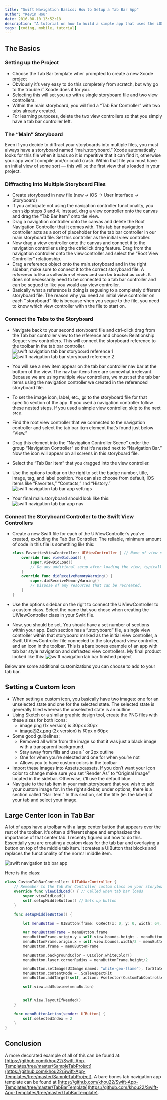 ```yaml
---
title: "Swift Navigation Basics: How to Setup a Tab Bar App"
author: "Kevin Hou"
date: 2016-08-10 13:52:18
description: "A tutorial on how to build a simple app that uses the iOS native navigation bar. It includes extensions and best practices in addition to all the bare bones requirements."
tags: [coding, mobile, tutorial]
---
```

## The Basics

### Setting up the Project

- Choose the Tab Bar template when prompted to create a new Xcode project
- Obviously it’s very easy to do this completely from scratch, but why go to the trouble if Xcode does it for you.
- Selecting this will set you up with a single storyboard file and two view controllers.
- Within the main.storyboard, you will find a “Tab Bar Controller” with two tabs already created.
- For learning purposes, delete the two view controllers so that you simply have a tab bar controller left.

### The “Main” Storyboard

Even if you decide to diffract your storyboards into multiple files, you must always have a storyboard named “main.storyboard.” Xcode automatically looks for this file when it loads so it is imperitive that it can find it, otherwise your app won't compile and/or could crash. Within that file you must have an initial view of some sort — this will be the first view that's loaded in your project.

### Diffracting Into Multiple Storyboard Files

- Create storyboard in new file (new -> iOS -> User Interface -> Storyboard)
- If you anticipate not using the navigation controller functionality, you can skip steps 3 and 4. Instead, drag a view controller onto the canvas and drag the “Tab Bar Item” onto the view.
- Drag a navigation controller onto the canvas and delete the Root Navigation Controller that it comes with. This tab bar navigation controller acts as a sort of placeholder for the tab bar controller in our main.storyboard file. Set this controller as the initial view controller.
- Now drag a view controller onto the canvas and connect it to the navigation controller using the ctrl/click drag feature. Drag from the navigation controller onto the view controller and select the “Root View Controller” relationship.
- Drag a reference object onto the main.storyboard and in the right sidebar, make sure to connect it to the correct storyboard file. A reference is like a collection of views and can be treated as such. It does not necessarily need to be connected to a tab bar controller and can be segued to like you would any view controller.
- Basically what a reference is doing is segueing to a completely different storyboard file. The reason why you need an initial view controller on each “.storyboard” file is because when you segue to the file, you need to know which view controller within the file to start on.

### Connect the Tabs to the Storyboard

- Navigate back to your second storyboard file and ctrl-click drag from the Tab bar controller view to the reference and choose: Relationship Segue: view controllers. This will connect the storyboard reference to the toolbar in the tab bar controller.
    ![swift navigation tab bar storyboard reference 1](https://khou22.github.io/media/blog/images/Tab-Bar-Navigation/Storyboard_Reference_1.png)
    ![swift navigation tab bar storyboard reference 2](https://khou22.github.io/media/blog/images/Tab-Bar-Navigation/Storyboard_Reference_2.png)
  
- You will see a new item appear on the tab bar controller nav bar at the bottom of the view. The nav bar items here are somewhat irrelevant. Because we are using multiple view controllers, we must set the tab bar items using the navigation controller we created in the referenced storyboard file.
- To set the image icon, label, etc., go to the storyboard file for that specific section of the app. If you used a navigation controller follow these nested steps. If you used a simple view controller, skip to the next step.
- Find the root view controller that we connected to the navigation controller and select the tab bar item element that’s found just below “View.”
- Drag this element into the “Navigation Controller Scene” under the group “Navigation Controller” so that it’s nested next to “Navigation Bar.” Now the icon will appear on all screens in this storyboard file.
- Select the “Tab Bar Item” that you dragged into the view controller.
- Use the options toolbar on the right to set the badge number, title, image, tag, and label position. You can also choose from default, iOS items like “Favorites,” “Contacts,” and “History.”
    ![swift navigation tab bar app settings](https://khou22.github.io/media/blog/images/Tab-Bar-Navigation/Setting_Icon.png)
- Your final main.storyboard should look like this:
  ![swift navigation tab bar app nav](https://khou22.github.io/media/blog/images/Tab-Bar-Navigation/Overview_of_Main_Storyboard.png)

### Connect the Storyboard Controller to the Swift View Controllers

- Create a new Swift file for each of the UIViewController’s you’ve created, excluding the Tab Bar Controller. The reliable, minimum amount of code in this file is something like this:

  ```swift
  class FavoritesViewController: UIViewController { // Name of view controller
      override func viewDidLoad() {
          super.viewDidLoad()
          // Do any additional setup after loading the view, typically from a nib.
      }
      override func didReceiveMemoryWarning() {
          super.didReceiveMemoryWarning()
          // Dispose of any resources that can be recreated.
      }
  }
  ```
  
- Use the options sidebar on the right to connect the UIViewController to a custom class. Select the name that you chose when creating the UIViewController class in your Swift file.
- Now, you should be set. You should have a set number of sections within your app. Each section has a “.storyboard” file, a single view controller within that storyboard marked as the initial view controller, a Swift UIViewController file connected to the storyboard view controller, and an icon in the toolbar. This is a bare bones example of an app with tab bar style navigation and defracted view controllers. My final product looked like this:
  ![swift navigation tab bar finished project](https://khou22.github.io/media/blog/images/Tab-Bar-Navigation/Finished_Tab_Bar_Project.png)

Below are some additional customizations you can choose to add to your tab bar.

## Setting a Custom Icon

- When setting a custom icon, you basically have two images: one for an unselected state and one for the selected state. The selected state is generally filled whereas the unselected state is an outline.
- Using Sketch or a similar graphic design tool, create the PNG files with these sizes for both icons:
  - image.png (1x version) is 30px x 30px
  - <image@2x.png> (2x version) is 60px x 60px
- Some good guidelines:
  - Removed all white from the image so that it was just a black image with a transparent background.
  - Stay away from fills and use a 1 or 2px outline
  - One for when you’re selected and one for when you’re not
  - Allows you to have custom colors in the toolbar
- Import these images into Assets.xcassets. If you don’t want your icon color to change make sure you set “Render As” to “Original Image” located in the sidebar. Otherwise, it’ll use the default blue.
- Navigate to the tab item in your main.storyboard that you wish to add your custom image for. In the right sidebar, under options, there is a section called “Bar Item.” In this section, set the title (ie. the label) of your tab and select your image.

## Large Center Icon in Tab Bar

A lot of apps have a toolbar with a large center button that appears over the rest of the toolbar. It’s often a different shape and emphasizes the importance of that center tab. I recently figured out how to do this. Essentially you are creating a custom class for the tab bar and overlaying a button on top of the middle tab item. It creates a UIButton that blocks and replaces the functionality of the normal middle item.

![swift navigation tab bar app](https://khou22.github.io/media/blog/images/Tab-Bar-Navigation/Large_Center_Icon.png)

Here is the class:

```swift
class CustomTabBarController: UITabBarController {
    // Remember to the Tab Bar Controller custom class on your storyboard
    override func viewDidLoad() { // Called when tab bar loads
        super.viewDidLoad()
        self.setupMiddleButton() // Sets up button
    }

    func setupMiddleButton() {

        let menuButton = UIButton(frame: CGRect(x: 0, y: 0, width: 64, height: 64))

        var menuButtonFrame = menuButton.frame
        menuButtonFrame.origin.y = self.view.bounds.height - menuButtonFrame.height
        menuButtonFrame.origin.x = self.view.bounds.width/2 - menuButtonFrame.size.width/2
        menuButton.frame = menuButtonFrame

        menuButton.backgroundColor = UIColor.whiteColor()
        menuButton.layer.cornerRadius = menuButtonFrame.height/2

        menuButton.setImage(UIImage(named: "white-geo-flame"), forState: UIControlState.Normal) // 450 x 450px
        menuButton.contentMode = .ScaleAspectFit
        menuButton.addTarget(self, action: #selector(CustomTabController.menuButtonAction(_:)), forControlEvents: UIControlEvents.TouchUpInside)

        self.view.addSubview(menuButton)


        self.view.layoutIfNeeded()
    }

    func menuButtonAction(sender: UIButton) {
        self.selectedIndex = 2
    }
}
```

## Conclusion

  A more decorated example of all of this can be found at: [https://github.com/khou22/Swift-App-Templates/tree/master/SampleTabProject](https://github.com/khou22/Swift-App-Templates/tree/master/SampleTabProject). A bare bones tab navigation app template can be found at [https://github.com/khou22/Swift-App-Templates/tree/master/TabBarTemplate](https://github.com/khou22/Swift-App-Templates/tree/master/TabBarTemplate).
